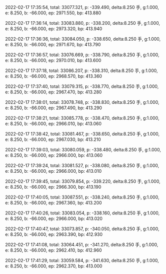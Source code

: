 2022-02-17 17:35:54, total: 33077.321, p: -339.490, delta:8.250 手, g:1.000, e: 8.250, b: -66.000, ep: 2971.550, bp: 413.880

2022-02-17 17:36:14, total: 33083.880, p: -338.200, delta:8.250 手, g:1.000, e: 8.250, b: -66.000, ep: 2973.320, bp: 413.940

2022-02-17 17:36:36, total: 33084.050, p: -338.650, delta:8.250 手, g:1.000, e: 8.250, b: -66.000, ep: 2971.670, bp: 413.790

2022-02-17 17:36:57, total: 33076.669, p: -338.790, delta:8.250 手, g:1.000, e: 8.250, b: -66.000, ep: 2970.010, bp: 413.600

2022-02-17 17:37:18, total: 33086.207, p: -338.310, delta:8.250 手, g:1.000, e: 8.250, b: -66.000, ep: 2968.570, bp: 413.360

2022-02-17 17:37:40, total: 33079.315, p: -338.770, delta:8.250 手, g:1.000, e: 8.250, b: -66.000, ep: 2967.470, bp: 413.280

2022-02-17 17:38:01, total: 33078.748, p: -338.830, delta:8.250 手, g:1.000, e: 8.250, b: -66.000, ep: 2967.490, bp: 413.290

2022-02-17 17:38:21, total: 33085.778, p: -338.470, delta:8.250 手, g:1.000, e: 8.250, b: -66.000, ep: 2966.010, bp: 413.060

2022-02-17 17:38:42, total: 33081.467, p: -338.650, delta:8.250 手, g:1.000, e: 8.250, b: -66.000, ep: 2967.030, bp: 413.210

2022-02-17 17:39:03, total: 33080.059, p: -338.480, delta:8.250 手, g:1.000, e: 8.250, b: -66.000, ep: 2966.000, bp: 413.060

2022-02-17 17:39:24, total: 33081.527, p: -338.080, delta:8.250 手, g:1.000, e: 8.250, b: -66.000, ep: 2966.000, bp: 413.010

2022-02-17 17:39:45, total: 33079.854, p: -339.220, delta:8.250 手, g:1.000, e: 8.250, b: -66.000, ep: 2966.300, bp: 413.190

2022-02-17 17:40:05, total: 33087.551, p: -338.240, delta:8.250 手, g:1.000, e: 8.250, b: -66.000, ep: 2967.360, bp: 413.200

2022-02-17 17:40:26, total: 33083.054, p: -338.160, delta:8.250 手, g:1.000, e: 8.250, b: -66.000, ep: 2966.000, bp: 413.020

2022-02-17 17:40:47, total: 33073.857, p: -340.050, delta:8.250 手, g:1.000, e: 8.250, b: -66.000, ep: 2963.390, bp: 412.930

2022-02-17 17:41:08, total: 33064.451, p: -341.270, delta:8.250 手, g:1.000, e: 8.250, b: -66.000, ep: 2962.410, bp: 412.960

2022-02-17 17:41:29, total: 33059.584, p: -341.630, delta:8.250 手, g:1.000, e: 8.250, b: -66.000, ep: 2962.370, bp: 413.000